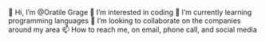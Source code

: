 👋 Hi, I’m @Oratile Grage
👀 I’m interested in coding
🌱 I’m currently learning programming languages
💞️ I’m looking to collaborate on the companies around my area
📫 How to reach me, on email, phone call, and social media

<!---
oratile9/oratile9 is a ✨ special ✨ repository because its `README.md` (this file) appears on your GitHub profile.
You can click the Preview link to take a look at your changes.
--->
